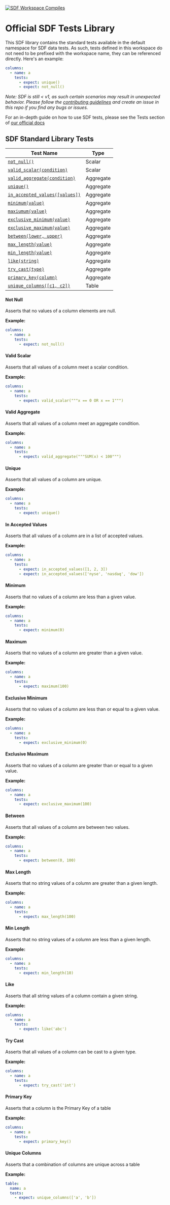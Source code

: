 [![SDF Workspace Compiles](https://github.com/sdf-labs/tests/actions/workflows/compile-workspace.yml/badge.svg)](https://github.com/sdf-labs/tests/actions/workflows/compile-workspace.yml)

# Official SDF Tests Library

This SDF library contains the standard tests available in the default namespace for SDF data tests. As such, tests defined in this workspace do not need to be prefixed with the workspace name, they can be referenced directly. Here's an example:

```yaml
columns:
  - name: a
    tests:
      - expect: unique()
      - expect: not_null()   
```

*Note: SDF is still < v1, as such certain scenarios may result in unexpected behavior. Please follow the [contributing guidelines](./CONTRIBUTING.md) and create an issue in this repo if you find any bugs or issues.*

For an in-depth guide on how to use SDF tests, please see the Tests section of [our official docs](https://docs.sdf.com/guide/data-quality/tests)


## SDF Standard Library Tests

| Test Name                      | Type      |
| ------------------------------ | --------- |
| [`not_null()`](#not-null)                  | Scalar    |
| [`valid_scalar(condition)`](#valid-scalar)     | Scalar   |
| [`valid_aggregate(condition)`](#valid-aggregate)   | Aggregate |
| [`unique()`](#unique)                     | Aggregate |
| [`in_accepted_values([values])`](#in-accepted-values) | Aggregate |
| [`minimum(value)`](#minimum)           | Aggregate |
| [`maxiumum(value)`](#maximum)              | Aggregate |
| [`exclusive_minimum(value)`](#exclusive-minimum)     | Aggregate |
| [`exclusive_maximum(value)`](#exclusive-maximum)     | Aggregate | 
| [`between(lower, upper)`](#between)        | Aggregate |
| [`max_length(value)`](#max-length)            | Aggregate |
| [`min_length(value)`](#min-length)            | Aggregate |
| [`like(string)`](#like)                 | Aggregate |
| [`try_cast(type)`](#try-cast)               | Aggregate |
| [`primary_key(column)`](#primary-key)          | Aggregate |
| [`unique_columns([c1, c2])`](#unique-columns)| Table    |


#### Not Null

Asserts that no values of a column elements are null.

**Example:**
```yaml
columns:
  - name: a
    tests:
      - expect: not_null()
```

#### Valid Scalar

Asserts that all values of a column meet a scalar condition.

**Example:**
```yaml
columns:
  - name: a
    tests:
      - expect: valid_scalar("""x == 0 OR x == 1""")
```

#### Valid Aggregate

Asserts that all values of a column meet an aggregate condition.

**Example:**
```yaml
columns:
  - name: a
    tests:
      - expect: valid_aggregate("""SUM(x) < 100""")
```

#### Unique

Asserts that all values of a column are unique.

**Example:**
```yaml
columns:
  - name: a
    tests:
      - expect: unique()
```

#### In Accepted Values

Asserts that all values of a column are in a list of accepted values.

**Example:**
```yaml
columns:
  - name: a
    tests:
      - expect: in_accepted_values([1, 2, 3])
      - expect: in_accepted_values(['nyse', 'nasdaq', 'dow'])
```

#### Minimum

Asserts that no values of a column are less than a given value.

**Example:**
```yaml
columns:
  - name: a
    tests:
      - expect: minimum(0)
```

#### Maximum

Asserts that no values of a column are greater than a given value.

**Example:**
```yaml
columns:
  - name: a
    tests:
      - expect: maximum(100)
```

#### Exclusive Minimum

Asserts that no values of a column are less than or equal to a given value.

**Example:**
```yaml
columns:
  - name: a
    tests:
      - expect: exclusive_minimum(0)
```

#### Exclusive Maximum

Asserts that no values of a column are greater than or equal to a given value.

**Example:**
```yaml
columns:
  - name: a
    tests:
      - expect: exclusive_maximum(100)
```

#### Between

Asserts that all values of a column are between two values.

**Example:**
```yaml
columns:
  - name: a
    tests:
      - expect: between(0, 100)
```

#### Max Length

Asserts that no string values of a column are greater than a given length.

**Example:**
```yaml
columns:
  - name: a
    tests:
      - expect: max_length(100)
```

#### Min Length

Asserts that no string values of a column are less than a given length.

**Example:**
```yaml
columns:
  - name: a
    tests:
      - expect: min_length(10)
```

#### Like

Asserts that all string values of a column contain a given string.

**Example:**
```yaml
columns:
  - name: a
    tests:
      - expect: like('abc')
```

#### Try Cast

Asserts that all values of a column can be cast to a given type.

**Example:**
```yaml
columns:
  - name: a
    tests:
      - expect: try_cast('int')
```

#### Primary Key

Asserts that a column is the Primary Key of a table

**Example:**
```yaml
columns:
  - name: a
    tests:
      - expect: primary_key()
```

#### Unique Columns

Asserts that a combination of columns are unique across a table

**Example:**
```yaml
table:
  name: a
  tests:
    - expect: unique_columns(['a', 'b'])
```

